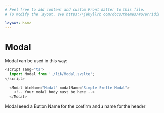 ```yaml
---
# Feel free to add content and custom Front Matter to this file.
# To modify the layout, see https://jekyllrb.com/docs/themes/#overriding-theme-defaults

layout: home
---
```


# Modal

Modal can be used in this way:

```js
<script lang="ts">
  import Modal from './lib/Modal.svelte';
</script>

  <Modal btnName="Modal" modalName="Simple Svelte Modal">
    <!-- Your modal body must be here -->
  </Modal>

```

Modal need a Button Name for the confirm and a name for the header